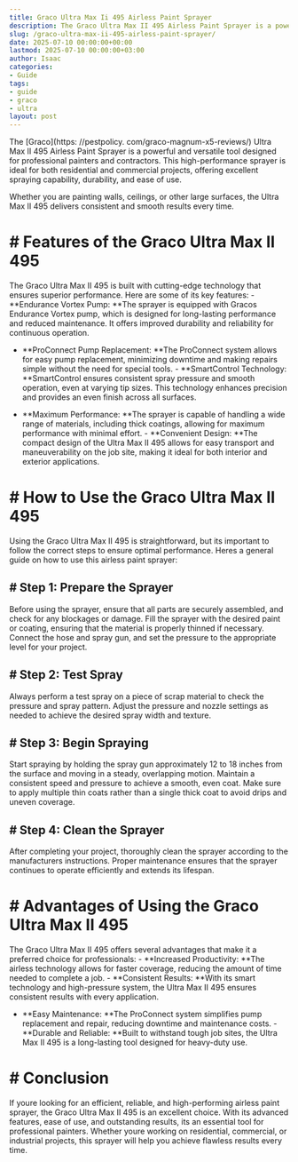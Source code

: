 ```yaml
---
title: Graco Ultra Max Ii 495 Airless Paint Sprayer
description: The Graco Ultra Max II 495 Airless Paint Sprayer is a powerful and versatile tool designed for professional painters and contractors.
slug: /graco-ultra-max-ii-495-airless-paint-sprayer/
date: 2025-07-10 00:00:00+00:00
lastmod: 2025-07-10 00:00:00+03:00
author: Isaac
categories:
- Guide
tags:
- guide
- graco
- ultra
layout: post
---
```


The [Graco](https: //pestpolicy. com/graco-magnum-x5-reviews/) Ultra Max II 495 Airless Paint Sprayer is a powerful and versatile tool designed for professional painters and contractors. This high-performance sprayer is ideal for both residential and commercial projects, offering excellent spraying capability, durability, and ease of use.

Whether you are painting walls, ceilings, or other large surfaces, the Ultra Max II 495 delivers consistent and smooth results every time.

# # Features of the Graco Ultra Max II 495

The Graco Ultra Max II 495 is built with cutting-edge technology that ensures superior performance. Here are some of its key features: - **Endurance Vortex Pump: **The sprayer is equipped with Gracos Endurance Vortex pump, which is designed for long-lasting performance and reduced maintenance. It offers improved durability and reliability for continuous operation.

- **ProConnect Pump Replacement: **The ProConnect system allows for easy pump replacement, minimizing downtime and making repairs simple without the need for special tools. - **SmartControl Technology: **SmartControl ensures consistent spray pressure and smooth operation, even at varying tip sizes. This technology enhances precision and provides an even finish across all surfaces.

- **Maximum Performance: **The sprayer is capable of handling a wide range of materials, including thick coatings, allowing for maximum performance with minimal effort. - **Convenient Design: **The compact design of the Ultra Max II 495 allows for easy transport and maneuverability on the job site, making it ideal for both interior and exterior applications.

# # How to Use the Graco Ultra Max II 495

Using the Graco Ultra Max II 495 is straightforward, but its important to follow the correct steps to ensure optimal performance. Heres a general guide on how to use this airless paint sprayer:

## # Step 1: Prepare the Sprayer

Before using the sprayer, ensure that all parts are securely assembled, and check for any blockages or damage. Fill the sprayer with the desired paint or coating, ensuring that the material is properly thinned if necessary. Connect the hose and spray gun, and set the pressure to the appropriate level for your project.

## # Step 2: Test Spray

Always perform a test spray on a piece of scrap material to check the pressure and spray pattern. Adjust the pressure and nozzle settings as needed to achieve the desired spray width and texture.

## # Step 3: Begin Spraying

Start spraying by holding the spray gun approximately 12 to 18 inches from the surface and moving in a steady, overlapping motion. Maintain a consistent speed and pressure to achieve a smooth, even coat. Make sure to apply multiple thin coats rather than a single thick coat to avoid drips and uneven coverage.

## # Step 4: Clean the Sprayer

After completing your project, thoroughly clean the sprayer according to the manufacturers instructions. Proper maintenance ensures that the sprayer continues to operate efficiently and extends its lifespan.

# # Advantages of Using the Graco Ultra Max II 495

The Graco Ultra Max II 495 offers several advantages that make it a preferred choice for professionals: - **Increased Productivity: **The airless technology allows for faster coverage, reducing the amount of time needed to complete a job. - **Consistent Results: **With its smart technology and high-pressure system, the Ultra Max II 495 ensures consistent results with every application.

- **Easy Maintenance: **The ProConnect system simplifies pump replacement and repair, reducing downtime and maintenance costs. - **Durable and Reliable: **Built to withstand tough job sites, the Ultra Max II 495 is a long-lasting tool designed for heavy-duty use.

# # Conclusion

If youre looking for an efficient, reliable, and high-performing airless paint sprayer, the Graco Ultra Max II 495 is an excellent choice. With its advanced features, ease of use, and outstanding results, its an essential tool for professional painters. Whether youre working on residential, commercial, or industrial projects, this sprayer will help you achieve flawless results every time.
